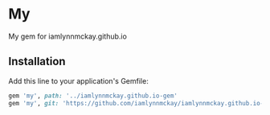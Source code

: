 # My

My gem for iamlynnmckay.github.io

## Installation

Add this line to your application's Gemfile:

```ruby
gem 'my', path: '../iamlynnmckay.github.io-gem'
gem 'my', git: 'https://github.com/iamlynnmckay/iamlynnmckay.github.io-gem.git'
```
